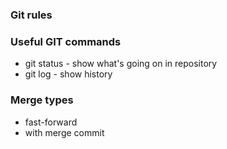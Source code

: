 ### Git rules

### Useful GIT commands
- git status - show what's going on in repository
- git log - show history

### Merge types
- fast-forward
- with merge commit